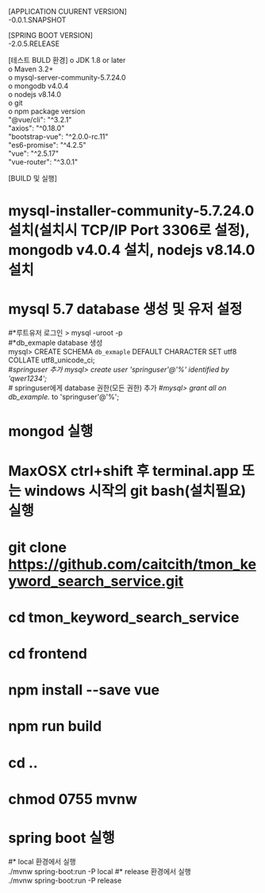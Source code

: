 [APPLICATION CUURENT VERSION] <br>
-0.0.1.SNAPSHOT

[SPRING BOOT VERSION] <br>
-2.0.5.RELEASE

[테스트 BULD 환경]
o JDK 1.8 or later<br>
o Maven 3.2+<br>
o mysql-server-community-5.7.24.0<br>
o mongodb v4.0.4<br>
o nodejs v8.14.0<br>
o git<br>
o npm package version<br>
"@vue/cli": "^3.2.1"<br>
"axios": "^0.18.0"<br>
"bootstrap-vue": "^2.0.0-rc.11"<br>
"es6-promise": "^4.2.5"<br>
"vue": "^2.5.17"<br>
"vue-router": "^3.0.1"<br>

[BUILD 및 실행]
# mysql-installer-community-5.7.24.0 설치(설치시 TCP/IP Port 3306로 설정), mongodb v4.0.4 설치, nodejs v8.14.0 설치

# mysql 5.7 database 생성 및 유저 설정
#*루트유저 로그인  > mysql -uroot -p <br>
#*db_exmaple database 생성 <br>
mysql> CREATE SCHEMA `db_exmaple` DEFAULT CHARACTER SET utf8 COLLATE utf8_unicode_ci; <br>
#*springuser 추가 mysql> create user 'springuser'@'%' identified by 'qwer1234'; <br>
#* springuser에게 database 권한(모든 권한) 추가 #*mysql> grant all on db_example.* to 'springuser'@'%'; <br>

# mongod 실행
# MaxOSX ctrl+shift 후 terminal.app 또는 windows 시작의 git bash(설치필요) 실행
# git clone https://github.com/caitcith/tmon_keyword_search_service.git
# cd tmon_keyword_search_service
# cd frontend
# npm install --save vue
# npm run build
# cd ..
# chmod 0755 mvnw
# spring boot 실행
#* local 환경에서 실행 <br>
./mvnw spring-boot:run -P local 
#* release 환경에서 실행 <br>
./mvnw spring-boot:run -P release 
